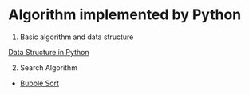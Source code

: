 # Algorithm implemented by Python

1. Basic algorithm and data structure

[Data Structure in Python](https://github.com/Shanshan-IC/Algorithm_Python/blob/master/BasicAlgoAndDS/dataStructure.py)

2. Search Algorithm

* [Bubble Sort](https://github.com/Shanshan-IC/Algorithm_Python/blob/master/sort/bubble_sort.py)

